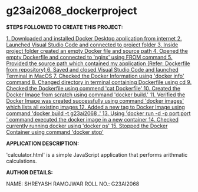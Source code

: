 # g23ai2068_dockerproject

<b> STEPS FOLLOWED TO CREATE THIS PROJECT: </b>

<u>
1. Downloaded and installed Docker Desktop application from internet
2. Launched Visual Studio Code and connected to project folder
3. Inside project folder created an empty Docker file and source path
4. Opened the empty Dockerfile and connected to 'nginx' using FROM command
5. Provided the source path which contained my application (Refer: Dockerfile from repository)
6. Saved and closed Visual Studio Code and launched Terminal in MacOS
7. Checked the Docker Information using 'docker info' command
8. Changed directory in terminal containing Dockerfile using cd
9. Checked the Dockerfile using commend 'cat Dockerfile'
10. Created the Docker Image from scratch using command 'docker build.'
11. Verified the Docker Image was created successfully using command 'docker images' which lists all existing images
12. Added a new tag to Docker Image using command 'docker build -t g23ai2068 .'
13. Using 'docker run -d -p port:port <docker_image_id>' command executed the docker image in a new container
14. Checked currently running docker using 'docker ps'
15. Stopped the Docker Container using command 'docker stop'
</u>


<b> APPLICATION DESCRIPTION: </b>

'calculator.html' is a simple JavaScript application that performs arithmatic calculations.



<b> AUTHOR DETAILS: </b>

NAME: SHREYASH RAMOJWAR
ROLL NO.: G23AI2068
